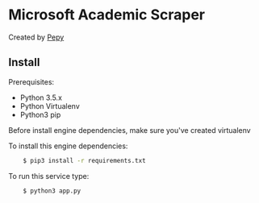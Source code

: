 Microsoft Academic Scraper
=================

Created by [Pepy](https://github.com/pepypeppep)

Install
----------

Prerequisites:

* Python 3.5.x
* Python Virtualenv
* Python3 pip

Before install engine dependencies, make sure you've created virtualenv

To install this engine dependencies:
```bash
    $ pip3 install -r requirements.txt
```
To run this service type:

```bash
    $ python3 app.py
```


